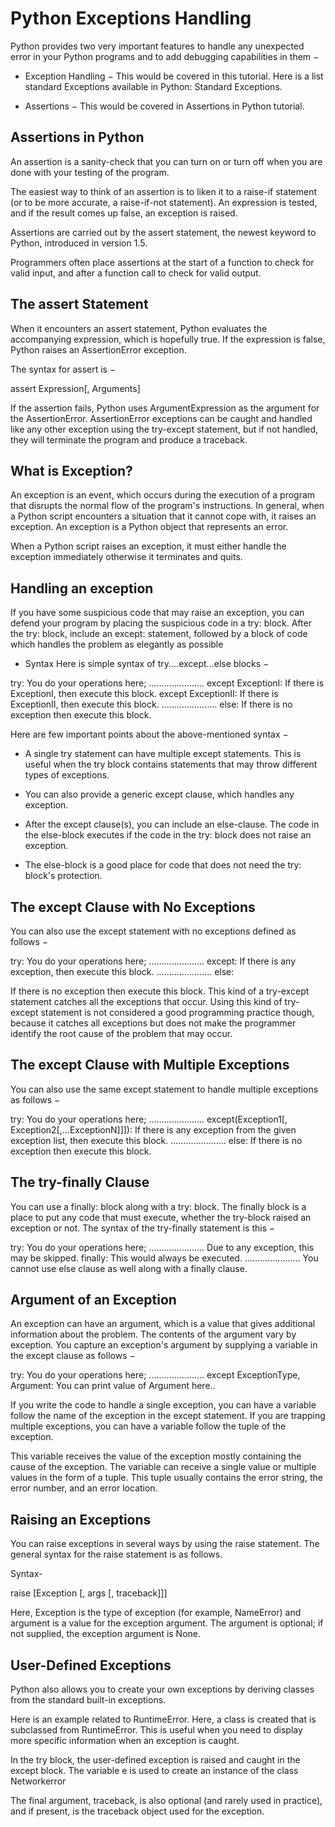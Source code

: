 # Python Exceptions Handling

Python provides two very important features to handle any unexpected error in your Python programs and to add debugging capabilities in them −

* Exception Handling − This would be covered in this tutorial. Here is a list standard Exceptions available in Python: Standard Exceptions.

* Assertions − This would be covered in Assertions in Python tutorial.

## Assertions in Python
An assertion is a sanity-check that you can turn on or turn off when you are done with your testing of the program.

The easiest way to think of an assertion is to liken it to a raise-if statement (or to be more accurate, a raise-if-not statement). An expression is tested, and if the result comes up false, an exception is raised.

Assertions are carried out by the assert statement, the newest keyword to Python, introduced in version 1.5.

Programmers often place assertions at the start of a function to check for valid input, and after a function call to check for valid output.

## The assert Statement
When it encounters an assert statement, Python evaluates the accompanying expression, which is hopefully true. If the expression is false, Python raises an AssertionError exception.

The syntax for assert is −

assert Expression[, Arguments]


If the assertion fails, Python uses ArgumentExpression as the argument for the AssertionError. AssertionError exceptions can be caught and handled like any other exception using the try-except statement, but if not handled, they will terminate the program and produce a traceback.

## What is Exception?
An exception is an event, which occurs during the execution of a program that disrupts the normal flow of the program's instructions. In general, when a Python script encounters a situation that it cannot cope with, it raises an exception. An exception is a Python object that represents an error.

When a Python script raises an exception, it must either handle the exception immediately otherwise it terminates and quits.

## Handling an exception
If you have some suspicious code that may raise an exception, you can defend your program by placing the suspicious code in a try: block. After the try: block, include an except: statement, followed by a block of code which handles the problem as elegantly as possible

* Syntax
Here is simple syntax of try....except...else blocks −

try:
   You do your operations here;
   ......................
except ExceptionI:
   If there is ExceptionI, then execute this block.
except ExceptionII:
   If there is ExceptionII, then execute this block.
   ......................
else:
   If there is no exception then execute this block.
   
   
   
   
   Here are few important points about the above-mentioned syntax −

* A single try statement can have multiple except statements. This is useful when the try block contains statements that may throw different types of exceptions.

* You can also provide a generic except clause, which handles any exception.

* After the except clause(s), you can include an else-clause. The code in the else-block executes if the code in the try: block does not raise an exception.

* The else-block is a good place for code that does not need the try: block's protection.


## The except Clause with No Exceptions
You can also use the except statement with no exceptions defined as follows −



try:
   You do your operations here;
   ......................
except:
   If there is any exception, then execute this block.
   ......................
else:


   If there is no exception then execute this block. 
This kind of a try-except statement catches all the exceptions that occur. Using this kind of try-except statement is not considered a good programming practice though, because it catches all exceptions but does not make the programmer identify the root cause of the problem that may occur.

## The except Clause with Multiple Exceptions
You can also use the same except statement to handle multiple exceptions as follows −

try:
   You do your operations here;
   ......................
except(Exception1[, Exception2[,...ExceptionN]]]):
   If there is any exception from the given exception list, 
   then execute this block.
   ......................
else:
    If there is no exception then execute this block. 
    
    
## The try-finally Clause
You can use a finally: block along with a try: block. The finally block is a place to put any code that must execute, whether the try-block raised an exception or not. The syntax of the try-finally statement is this −

try:
   You do your operations here;
   ......................
   Due to any exception, this may be skipped.
finally:
   This would always be executed.
   ......................
You cannot use else clause as well along with a finally clause.




## Argument of an Exception
An exception can have an argument, which is a value that gives additional information about the problem. The contents of the argument vary by exception. You capture an exception's argument by supplying a variable in the except clause as follows −

try:
   You do your operations here;
   ......................
except ExceptionType, Argument:
   You can print value of Argument here..
   
   
If you write the code to handle a single exception, you can have a variable follow the name of the exception in the except statement. If you are trapping multiple exceptions, you can have a variable follow the tuple of the exception.

This variable receives the value of the exception mostly containing the cause of the exception. The variable can receive a single value or multiple values in the form of a tuple. This tuple usually contains the error string, the error number, and an error location.





## Raising an Exceptions
You can raise exceptions in several ways by using the raise statement. The general syntax for the raise statement is as follows.

Syntax-

raise [Exception [, args [, traceback]]]


Here, Exception is the type of exception (for example, NameError) and argument is a value for the exception argument. The argument is optional; if not supplied, the exception argument is None.


## User-Defined Exceptions
Python also allows you to create your own exceptions by deriving classes from the standard built-in exceptions.

Here is an example related to RuntimeError. Here, a class is created that is subclassed from RuntimeError. This is useful when you need to display more specific information when an exception is caught.

In the try block, the user-defined exception is raised and caught in the except block. The variable e is used to create an instance of the class Networkerror

The final argument, traceback, is also optional (and rarely used in practice), and if present, is the traceback object used for the exception.
